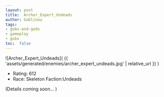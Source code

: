 ```yaml
---
layout: post
title:  Archer_Expert_Undeads
author: Goblinou
tags:
- gobs-and-gods
- gameplay
- gobs
toc:  false
---
```


![Archer_Expert_Undeads]( {{ 'assets/generated/enemies/archer_expert_undeads.jpg' | relative_url }} )
- Rating: 612
- Race: Skeleton  Faction:Undeads

(Details coming soon... )